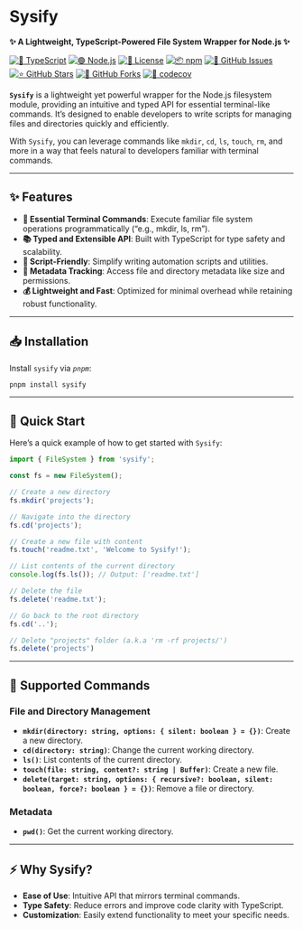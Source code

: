 # Sysify

**✨ A Lightweight, TypeScript-Powered File System Wrapper for Node.js ✨**

[![📘 TypeScript](https://img.shields.io/badge/TypeScript-3178C6?logo=typescript&logoColor=white)](https://www.typescriptlang.org/)
[![🟢 Node.js](https://img.shields.io/badge/Node.js-339933?logo=node.js&logoColor=white)](https://nodejs.org/)
[![📜 License](https://img.shields.io/badge/License-MIT-blue)](https://opensource.org/licenses/MIT) 
[![📦 npm](https://img.shields.io/npm/v/sysify)](https://www.npmjs.com/package/sysify)
[![🐛 GitHub Issues](https://img.shields.io/github/issues/aallali/sysify)](https://github.com/aallali/sysify/issues)
[![⭐ GitHub Stars](https://img.shields.io/github/stars/aallali/sysify)](https://github.com/aallali/sysify/stargazers)
[![🔗 GitHub Forks](https://img.shields.io/github/forks/aallali/sysify)](https://github.com/aallali/sysify/network/members)
[![🔧 codecov](https://codecov.io/github/aallali/Sysify/graph/badge.svg?token=M5NQEJ0TXB)](https://codecov.io/github/aallali/Sysify)

**`Sysify`** is a lightweight yet powerful wrapper for the Node.js filesystem module, providing an intuitive and typed API for essential terminal-like commands. It’s designed to enable developers to write scripts for managing files and directories quickly and efficiently.

With `Sysify`, you can leverage commands like `mkdir`, `cd`, `ls`, `touch`, `rm`, and more in a way that feels natural to developers familiar with terminal commands.

---

## ✨ Features

- **📂 Essential Terminal Commands**: Execute familiar file system operations programmatically (“e.g., mkdir, ls, rm”).
- **📚 Typed and Extensible API**: Built with TypeScript for type safety and scalability.
- **🔧 Script-Friendly**: Simplify writing automation scripts and utilities.
- **📝 Metadata Tracking**: Access file and directory metadata like size and permissions.
- **💰 Lightweight and Fast**: Optimized for minimal overhead while retaining robust functionality.

---

## 📥 Installation

Install `sysify` via _`pnpm`_:

```bash
pnpm install sysify
```

---

## 🚀 Quick Start

Here’s a quick example of how to get started with `Sysify`:

```typescript
import { FileSystem } from 'sysify';

const fs = new FileSystem();

// Create a new directory
fs.mkdir('projects');

// Navigate into the directory
fs.cd('projects');

// Create a new file with content
fs.touch('readme.txt', 'Welcome to Sysify!');

// List contents of the current directory
console.log(fs.ls()); // Output: ['readme.txt']

// Delete the file
fs.delete('readme.txt');

// Go back to the root directory
fs.cd('..');

// Delete "projects" folder (a.k.a 'rm -rf projects/')
fs.delete('projects')
```

---

## 🔧 Supported Commands

### File and Directory Management
- **`mkdir(directory: string, options: { silent: boolean } = {})`**: Create a new directory.
- **`cd(directory: string)`**: Change the current working directory.
- **`ls()`**: List contents of the current directory.
- **`touch(file: string, content?: string | Buffer)`**: Create a new file.
- **`delete(target: string, options: { recursive?: boolean, silent: boolean, force?: boolean } = {})`**: Remove a file or directory.

### Metadata
- **`pwd()`**: Get the current working directory.

---

## ⚡ Why Sysify?

- **Ease of Use**: Intuitive API that mirrors terminal commands.
- **Type Safety**: Reduce errors and improve code clarity with TypeScript.
- **Customization**: Easily extend functionality to meet your specific needs.
